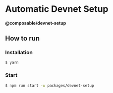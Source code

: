 # Automatic Devnet Setup

#### @composable/devnet-setup

## How to run

### Installation

```bash
$ yarn
```

### Start

```bash
$ npm run start -w packages/devnet-setup
```
